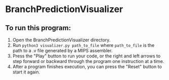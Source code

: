 # BranchPredictionVisualizer

## To run this program:
1. Open the BranchPredictionVisualizer directory.
2. Run `python3 visualizer.py path_to_file` where `path_to_file` is the path to a .v file generated by a MIPS assembler.
3. Press the "Play" button to run your code, or the right and left arrows to step forward or backward through the program one instruction at a time.
4. After a program finishes execution, you can press the "Reset" button to start it again.
